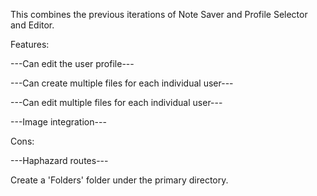 This combines the previous iterations of Note Saver and Profile Selector and Editor.

Features:



---Can edit the user profile---



---Can create multiple files for each individual user---



---Can edit multiple files for each individual user---


---Image integration---



Cons:


---Haphazard routes---




Create a 'Folders' folder under the primary directory.
